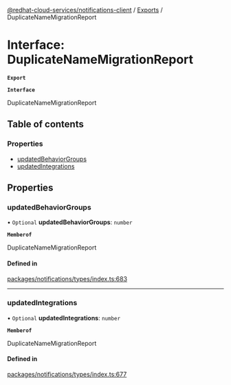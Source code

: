 [@redhat-cloud-services/notifications-client](../README.md) / [Exports](../modules.md) / DuplicateNameMigrationReport

# Interface: DuplicateNameMigrationReport

**`Export`**

**`Interface`**

DuplicateNameMigrationReport

## Table of contents

### Properties

- [updatedBehaviorGroups](DuplicateNameMigrationReport.md#updatedbehaviorgroups)
- [updatedIntegrations](DuplicateNameMigrationReport.md#updatedintegrations)

## Properties

### updatedBehaviorGroups

• `Optional` **updatedBehaviorGroups**: `number`

**`Memberof`**

DuplicateNameMigrationReport

#### Defined in

[packages/notifications/types/index.ts:683](https://github.com/RedHatInsights/javascript-clients/blob/master/packages/notifications/types/index.ts#L683)

___

### updatedIntegrations

• `Optional` **updatedIntegrations**: `number`

**`Memberof`**

DuplicateNameMigrationReport

#### Defined in

[packages/notifications/types/index.ts:677](https://github.com/RedHatInsights/javascript-clients/blob/master/packages/notifications/types/index.ts#L677)
